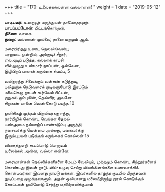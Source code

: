 ﻿+++
title = "170: உலைக்கல்லன்ன வல்லாளன்!  "
weight = 1
date = "2019-05-12"
+++

**பாடியவர்:** உறையூர் மருத்துவன் தாமோதரனார்.  
**பாடப்பட்டோன்:** பிட்டங்கொற்றன்.  
**திணை:** வாகை.  
**துறை:** வல்லாண் முல்லை; தானை மறமும் ஆம்.  
  
மரைபிரித்து உண்ட நெல்லி வேலிப்,  
பரலுடை முன்றில், அங்குடிச் சீறூர்,  
எல்அடிப் படுத்த, கல்லாக் காட்சி  
வில்லுழுது உண்மார் நாப்பண், ஒல்லென,  
இழிபிறப் பாளன் கருங்கை சிவப்ப, 5  
  
வலிதுரந்து சிலைக்கும் வன்கண் கடுந்துடி,  
புலிதுஞ்சு நெடுவரைக் குடிஞையோடு இரட்டும்  
மலைகெழு நாடன் கூர்வேல் பிட்டன்,  
குறுகல் ஓம்புமின், தெவ்விர்; அவனே  
சிறுகண் யானை வெண்கோடு பயந்த 10  
  
ஒளிதிகழ் முத்தம் விறலியர்க்கு ஈந்து,  
நார்பிழிக் கொண்ட வெங்கள் தேறல்  
பண்அமை நல்யாழ்ப் பாண்கடும்பு அருத்தி,  
நசைவர்க்கு மென்மை அல்லது, பகைவர்க்கு  
இரும்புபயன் படுக்குங் கருங்கைக் கொல்லன் 15  
  
விசைத்துஎறி கூடமொடு பொருஉம்  
உலைக்கல் அன்ன, வல்லா ளன்னே.  
   
மரைமான்கள் நெல்லிக்கனிகளை மேயும் வேலியும், முற்றமும் கொண்ட சிற்றூர்களைக் கொண்டது இவன் நாடு. வில்-உழவு செய்து விலங்கினங்களை உணவாக்கிக் கொள்பவர்கள் இவனது நாட்டு மக்கள். இவர்களில் தாழ்ந்த குடியில் பிறந்தவன் துடிப்பறை முழக்குவானாம். அதன் ஒலியானது மலைமீதிருந்து குரல் கொடுக்கும் கோட்டான் ஒலியோடு சேர்ந்து எதிரொலிக்குமாம்  
